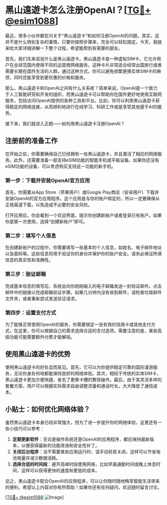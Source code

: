 # 黑山遠遊卡怎么注册OpenAI？[[TG💪+ @esim1088](https://t.me/s/esim1088)]

最近，很多小伙伴都在问关于“黑山遠遊卡”和如何注册OpenAI的问题。其实，这并不是什么特别复杂的事情，只要你按照步骤来，完全可以轻松搞定。今天，我就来给大家详细讲解一下整个过程，希望能帮到有需要的朋友。

首先，我们先来说说什么是黑山遠遊卡。黑山遠遊卡是一种虚拟SIM卡，它允许用户在全球范围内使用不同的运营商网络服务。这种卡片非常适合经常出国旅行或者需要长期在国外生活的人群。通过这种方式，你可以避免频繁更换实体SIM卡的麻烦，同时还能享受到更优惠的价格和服务。

那么，黑山遠遊卡和OpenAI之间有什么关系呢？简单来说，OpenAI是一个致力于人工智能研究和开发的组织，而黑山遠遊卡可以帮助你在国外更好地使用互联网服务，包括访问OpenAI提供的各种工具和平台。比如，你可以利用黑山遠遊卡获得稳定的网络连接，从而顺利地进行在线学习、科研工作或是享受其他基于AI的服务。

接下来，我们就进入正题——如何用黑山遠遊卡注册OpenAI？

## 注册前的准备工作

在开始之前，你需要确保自己已经拥有一张黑山遠遊卡，并且激活了相应的网络服务。此外，还需要准备一部支持eSIM功能的智能手机或平板设备。如果你还没有eSIM功能的设备，可以考虑购买支持这一功能的新手机。

### 第一步：下载并安装OpenAI官方应用

首先，你需要从App Store（苹果用户）或Google Play商店（安卓用户）下载并安装OpenAI的官方应用程序。这个应用是与你的账户绑定的，所以一定要确保从正规渠道下载，以免造成不必要的安全风险。

打开应用后，你会看到一个欢迎界面，提示你创建新账户或者登录已有账户。如果你是第一次使用，选择“创建新账户”即可。

### 第二步：填写个人信息

在创建新账户的过程中，你需要填写一些基本的个人信息，如姓名、电子邮件地址以及密码等。这些信息将用于验证你的身份并保护你的账户安全。请务必保证所填信息的真实性和准确性。

### 第三步：验证邮箱

完成基本信息的填写后，系统会向你刚刚输入的电子邮箱发送一封验证邮件。点击邮件中的链接以完成邮箱验证步骤。如果几分钟内没有收到邮件，请检查垃圾邮件文件夹，或者重新尝试发送验证请求。

### 第四步：设置支付方式

为了能够正常使用OpenAI的服务，你需要绑定一张有效的信用卡或其他支付方式。在这里，你可以根据自己的需求选择合适的支付选项。需要注意的是，某些高级功能可能需要额外付费才能解锁。

## 使用黑山遠遊卡的优势

使用黑山遠遊卡的好处显而易见。首先，它可以为你提供稳定可靠的国际漫游服务，无论你身处何地都能保持良好的网络体验。其次，相较于传统的实体SIM卡，黑山遠遊卡更加方便快捷，省去了更换卡槽的繁琐操作。最后，由于其灵活多样的套餐方案，用户可以根据实际需求自由调整流量和通话时长，大大降低了通信成本。

## 小贴士：如何优化网络体验？

虽然黑山遠遊卡本身已经非常强大，但为了进一步提升你的网络体验，这里还有一些小技巧可以参考：

1. **定期更新软件**：无论是操作系统还是OpenAI的应用程序，都应保持最新版本，以便获得最新的功能改进和安全性补丁。
2. **关闭后台程序**：当不需要某些应用运行时，请手动将其关闭，这样可以节省电池电量并减少数据消耗。
3. **选择合适的时间段**：避开高峰时段使用网络，比如早晨通勤时间或晚上休息时间，这样可以获得更快的速度和更低的成本。

总之，黑山遠遊卡配合OpenAI的应用程序，可以让你随时随地畅享智能生活带来的便利。希望以上内容对你有所帮助！如果你还有任何疑问，欢迎随时留言讨论。

[[TG💪+ @esim1088](https://t.me/s/esim1088) ![Image](https://i.postimg.cc/4NQfJmqS/Snipaste-2025-05-13-00-14-12.png)]